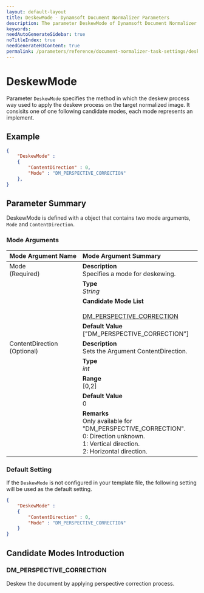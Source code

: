 ```yaml
---
layout: default-layout
title: DeskewMode - Dynamsoft Document Normalizer Parameters
description: The parameter DeskewMode of Dynamsoft Document Normalizer is XXX.
keywords:
needAutoGenerateSidebar: true
noTitleIndex: true
needGenerateH3Content: true
permalink: /parameters/reference/document-normalizer-task-settings/deskew-mode.html
---
```


# DeskewMode

Parameter `DeskewMode` specifies the method in which the deskew process way used to apply the deskew process on the target normalized image. It consisits one of one following candidate modes, each mode represents an implement.

## Example

```json
{
    "DeskewMode" : 
    {
        "ContentDirection" : 0,
        "Mode" : "DM_PERSPECTIVE_CORRECTION"
    },
}
```

## Parameter Summary

DeskewMode is defined with a object that contains two mode arguments, `Mode` and `ContentDirection`.

### Mode Arguments

<table style = "text-align:left">
    <thead>
        <tr>
            <th nowrap="nowrap">Mode Argument Name</th>
            <th nowrap="nowrap">Mode Argument Summary</th>
        </tr>
    </thead>
    <tr>
        <td rowspan = "4" style="vertical-align:text-top">Mode<br>(Required)</td>
        <td><b>Description</b><br>Specifies a mode for deskewing.
        </td>
    </tr>
    <tr>
        <td><b>Type</b><br><i>String</i>
        </td>
    </tr>
    <tr>
        <td><b>Candidate Mode List</b><br><br><a href = "#dmperspectivecorrection">DM_PERSPECTIVE_CORRECTION</a>
        </td>
    </tr>
    <tr>
        <td><b>Default Value</b><br>["DM_PERSPECTIVE_CORRECTION"]
        </td>
    </tr>
    <tr>
        <td rowspan = "5" style="vertical-align:text-top">ContentDirection<br>(Optional)</td>
        <td><b>Description</b><br>Sets the Argument ContentDirection.
        </td>
    </tr>
    <tr>
        <td><b>Type</b><br><i>int</i>
        </td>
    </tr>
    <tr>
        <td><b>Range</b><br>[0,2]
        </td>
    </tr>
    <tr>
        <td><b>Default Value</b><br>0
        </td>
    </tr>
    <tr>
        <td><b>Remarks</b><br>Only available for "DM_PERSPECTIVE_CORRECTION".
            <br>0: Direction unknown.
            <br>1: Vertical direction.
            <br>2: Horizontal direction.
        </td>
    </tr>
</table>

### Default Setting

If the `DeskewMode` is not configured in your template file, the following setting will be used as the default setting.

```json
{
    "DeskewMode" : 
    {
        "ContentDirection" : 0,
        "Mode" : "DM_PERSPECTIVE_CORRECTION"
    }
}
```

## Candidate Modes Introduction

### DM_PERSPECTIVE_CORRECTION

Deskew the document by applying perspective correction process.
